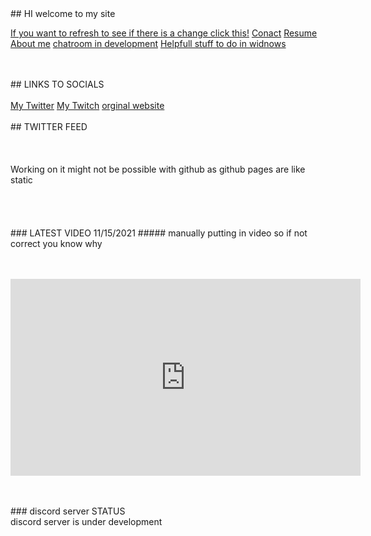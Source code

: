 

<html>
    ## HI welcome to my site 
<p>
<html>
<body>

<a href="https://github.com/Neverlivedordied/Neverlivedordied.github.io/edit/gh-pages/index.md">If you want to refresh to see if there is a change click this!</a>
    <a href="https://neverlivedordied.github.io/contact.github.io/index.html">Conact</a>
    <a href="https://neverlivedordied.github.io/resume/index.html">Resume</a>
    <a href="https://neverlivedordied.github.io/About-Me/index.html">About me</a>
             <a href="https://neverlivedordied.github.io/chatroom/index.html"> chatroom in development</a>
    <a href="https://neverlivedordied.github.io/HELPFULL-STUFF">Helpfull stuff to do in widnows </a>
</body>
</html>

</body>
</html>  
<br>
<br>
 ## LINKS TO SOCIALS <br>
<br>
<html>
<body>
<a href="https//twitter.com/neverlivedied">My Twitter</a>
    <a href="https://www.twitch.tv/theminebrothers3">My Twitch</a>
    <a href="https://www.eurofan740.wixsite.com/website">orginal website</a>
<br>
    <br>
         ## TWITTER FEED<br>
    <br>
    <br>
<br>
Working on it
might not be possible with github as github pages are like static<br>
<br>
   <br>
<br>
<br>
### LATEST VIDEO 11/15/2021
##### manually putting in video so if not correct you know why<br>
<br>
<br>
<p align="(center)">
<iframe width="560" height="315" src="https://www.youtube.com/embed/_pz0oXEuMo8" title="YouTube video player" frameborder="0" allow="accelerometer; autoplay; clipboard-write; encrypted-media; gyroscope; picture-in-picture" allowfullscreen></iframe>
</p>
<br>
<br>
### discord server STATUS<br>
discord server is under development <br>
<br>
<br>
<body>
  <div>
   <p style="background-image: url(https://neverlivedordied.github.io/images/4.jpg);">
  <div>
<br>
   
   
   
   
    




</html>
<p>
